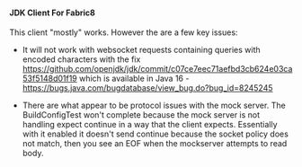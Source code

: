 #### JDK Client For Fabric8

This client "mostly" works.  However the are a few key issues:

* It will not work with websocket requests containing queries with encoded characters with the fix https://github.com/openjdk/jdk/commit/c07ce7eec71aefbd3cb624e03ca53f5148d01f19 which is available in Java 16 - https://bugs.java.com/bugdatabase/view_bug.do?bug_id=8245245


* There are what appear to be protocol issues with the mock server.  The BuildConfigTest won't complete because the mock server is not handling expect continue in a way that the client expects.  Essentially with it enabled it doesn't send continue because the socket policy does not match, then you see an EOF when the mockserver attempts to read body.

